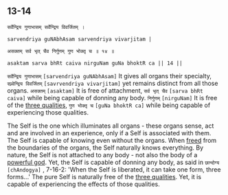 ## 13-14


```shloka-sa
सर्वेन्द्रिय गुणाभासम् सर्वेन्द्रिय विवर्जितम् ।
```
```shloka-sa-hk
sarvendriya guNAbhAsam sarvendriya vivarjitam |
```
```shloka-sa
असक्तम् सर्व भृत् चैव निर्गुणम् गुण भोक्तृ च ॥ १४ ॥
```
```shloka-sa-hk
asaktam sarva bhRt caiva nirguNam guNa bhoktR ca || 14 ||
```

`सर्वेन्द्रिय गुणाभासम्` `[sarvendriya guNAbhAsam]` It gives all organs their specialty, `सव्र्वेन्द्रिय विवर्जितम्` `[savrvendriya vivarjitam]` yet remains distinct from all those organs. `असक्तम्` `[asaktam]` It is free of attachment, `सर्व भृत् चैव` `[sarva bhRt caiva]` while being capable of donning any body. `निर्गुणम्` `[nirguNam]` It is free of the [three qualities](satva_rajas_tamas), `गुण भोक्तृ च` `[guNa bhoktR ca]` while being capable of experiencing those qualities.

The Self is the one which illuminates all organs - these organs sense, act and are involved in an experience, only if a Self is associated with them. 
The Self is capable of knowing even without the organs. When [freed](Moksha) from the boundaries of the organs, the Self naturally knows everything. 
By nature, the Self is not attached to any body - not also the body of a [powerful god](gods_and_other_powers). Yet, the Self is capable of donning any body, as said in `छान्दोग्य` `[chAndogya]` , 7-16-2: 'When the Self is liberated, it can take one form, three forms...'
The pure Self is naturally free of the [three qualities](satva_rajas_tamas). Yet, it is capable of experiencing the effects of those qualities.

